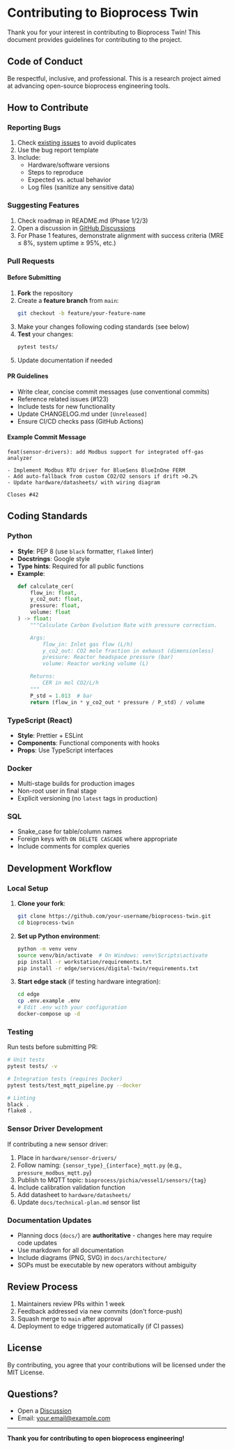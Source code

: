 # Contributing to Bioprocess Twin

Thank you for your interest in contributing to Bioprocess Twin! This document provides guidelines for contributing to the project.

## Code of Conduct

Be respectful, inclusive, and professional. This is a research project aimed at advancing open-source bioprocess engineering tools.

## How to Contribute

### Reporting Bugs

1. Check [existing issues](https://github.com/yourorg/bioprocess-twin/issues) to avoid duplicates
2. Use the bug report template
3. Include:
   - Hardware/software versions
   - Steps to reproduce
   - Expected vs. actual behavior
   - Log files (sanitize any sensitive data)

### Suggesting Features

1. Check roadmap in README.md (Phase 1/2/3)
2. Open a discussion in [GitHub Discussions](https://github.com/yourorg/bioprocess-twin/discussions)
3. For Phase 1 features, demonstrate alignment with success criteria (MRE ≤ 8%, system uptime ≥ 95%, etc.)

### Pull Requests

#### Before Submitting

1. **Fork** the repository
2. Create a **feature branch** from `main`:
   ```bash
   git checkout -b feature/your-feature-name
   ```
3. Make your changes following coding standards (see below)
4. **Test** your changes:
   ```bash
   pytest tests/
   ```
5. Update documentation if needed

#### PR Guidelines

- Write clear, concise commit messages (use conventional commits)
- Reference related issues (#123)
- Include tests for new functionality
- Update CHANGELOG.md under `[Unreleased]`
- Ensure CI/CD checks pass (GitHub Actions)

#### Example Commit Message

```
feat(sensor-drivers): add Modbus support for integrated off-gas analyzer

- Implement Modbus RTU driver for BlueSens BlueInOne FERM
- Add auto-fallback from custom CO2/O2 sensors if drift >0.2%
- Update hardware/datasheets/ with wiring diagram

Closes #42
```

## Coding Standards

### Python
- **Style**: PEP 8 (use `black` formatter, `flake8` linter)
- **Docstrings**: Google style
- **Type hints**: Required for all public functions
- **Example**:
  ```python
  def calculate_cer(
      flow_in: float,
      y_co2_out: float,
      pressure: float,
      volume: float
  ) -> float:
      """Calculate Carbon Evolution Rate with pressure correction.

      Args:
          flow_in: Inlet gas flow (L/h)
          y_co2_out: CO2 mole fraction in exhaust (dimensionless)
          pressure: Reactor headspace pressure (bar)
          volume: Reactor working volume (L)

      Returns:
          CER in mol CO2/L/h
      """
      P_std = 1.013  # bar
      return (flow_in * y_co2_out * pressure / P_std) / volume
  ```

### TypeScript (React)
- **Style**: Prettier + ESLint
- **Components**: Functional components with hooks
- **Props**: Use TypeScript interfaces

### Docker
- Multi-stage builds for production images
- Non-root user in final stage
- Explicit versioning (no `latest` tags in production)

### SQL
- Snake_case for table/column names
- Foreign keys with `ON DELETE CASCADE` where appropriate
- Include comments for complex queries

## Development Workflow

### Local Setup

1. **Clone your fork**:
   ```bash
   git clone https://github.com/your-username/bioprocess-twin.git
   cd bioprocess-twin
   ```

2. **Set up Python environment**:
   ```bash
   python -m venv venv
   source venv/bin/activate  # On Windows: venv\Scripts\activate
   pip install -r workstation/requirements.txt
   pip install -r edge/services/digital-twin/requirements.txt
   ```

3. **Start edge stack** (if testing hardware integration):
   ```bash
   cd edge
   cp .env.example .env
   # Edit .env with your configuration
   docker-compose up -d
   ```

### Testing

Run tests before submitting PR:

```bash
# Unit tests
pytest tests/ -v

# Integration tests (requires Docker)
pytest tests/test_mqtt_pipeline.py --docker

# Linting
black .
flake8 .
```

### Sensor Driver Development

If contributing a new sensor driver:

1. Place in `hardware/sensor-drivers/`
2. Follow naming: `{sensor_type}_{interface}_mqtt.py` (e.g., `pressure_modbus_mqtt.py`)
3. Publish to MQTT topic: `bioprocess/pichia/vessel1/sensors/{tag}`
4. Include calibration validation function
5. Add datasheet to `hardware/datasheets/`
6. Update `docs/technical-plan.md` sensor list

### Documentation Updates

- Planning docs (`docs/`) are **authoritative** - changes here may require code updates
- Use markdown for all documentation
- Include diagrams (PNG, SVG) in `docs/architecture/`
- SOPs must be executable by new operators without ambiguity

## Review Process

1. Maintainers review PRs within 1 week
2. Feedback addressed via new commits (don't force-push)
3. Squash merge to `main` after approval
4. Deployment to edge triggered automatically (if CI passes)

## License

By contributing, you agree that your contributions will be licensed under the MIT License.

## Questions?

- Open a [Discussion](https://github.com/yourorg/bioprocess-twin/discussions)
- Email: your.email@example.com

---

**Thank you for contributing to open bioprocess engineering!**
